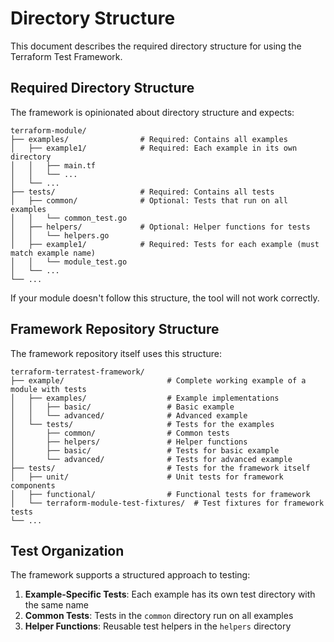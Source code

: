 # Directory Structure

This document describes the required directory structure for using the Terraform Test Framework.

## Required Directory Structure

The framework is opinionated about directory structure and expects:

```
terraform-module/
├── examples/                # Required: Contains all examples
│   ├── example1/            # Required: Each example in its own directory
│   │   ├── main.tf
│   │   └── ...
│   └── ...
├── tests/                   # Required: Contains all tests
│   ├── common/              # Optional: Tests that run on all examples
│   │   └── common_test.go
│   ├── helpers/             # Optional: Helper functions for tests
│   │   └── helpers.go
│   ├── example1/            # Required: Tests for each example (must match example name)
│   │   └── module_test.go
│   └── ...
└── ...
```

If your module doesn't follow this structure, the tool will not work correctly.

## Framework Repository Structure

The framework repository itself uses this structure:

```
terraform-terratest-framework/
├── example/                       # Complete working example of a module with tests
│   ├── examples/                  # Example implementations
│   │   ├── basic/                 # Basic example
│   │   └── advanced/              # Advanced example
│   └── tests/                     # Tests for the examples
│       ├── common/                # Common tests
│       ├── helpers/               # Helper functions
│       ├── basic/                 # Tests for basic example
│       └── advanced/              # Tests for advanced example
├── tests/                         # Tests for the framework itself
│   ├── unit/                      # Unit tests for framework components
│   ├── functional/                # Functional tests for framework
│   └── terraform-module-test-fixtures/  # Test fixtures for framework tests
└── ...
```

## Test Organization

The framework supports a structured approach to testing:

1. **Example-Specific Tests**: Each example has its own test directory with the same name
2. **Common Tests**: Tests in the `common` directory run on all examples
3. **Helper Functions**: Reusable test helpers in the `helpers` directory